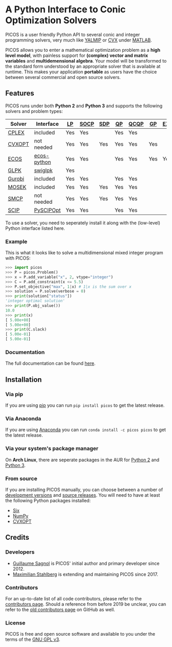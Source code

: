 A Python Interface to Conic Optimization Solvers
================================================

PICOS is a user friendly Python API to several conic and integer programming
solvers, very much like [YALMIP](http://users.isy.liu.se/johanl/yalmip/) or
[CVX](http://cvxr.com/cvx/) under [MATLAB](http://www.mathworks.com/).

PICOS allows you to enter a mathematical optimization problem as a **high level
model**, with painless support for **(complex) vector and matrix variables** and
**multidemensional algebra**. Your model will be transformed to the standard form
understood by an appropriate solver that is available at runtime. This makes
your application **portable** as users have the choice between several commercial
and open source solvers.

Features
--------

PICOS runs under both **Python 2** and **Python 3** and supports the following solvers
and problem types:

| Solver | Interface | [LP](https://en.wikipedia.org/wiki/Linear_programming) | [SOCP](https://en.wikipedia.org/wiki/Second-order_cone_programming) | [SDP](https://en.wikipedia.org/wiki/Semidefinite_programming) | [QP](https://en.wikipedia.org/wiki/Quadratic_programming) | [QCQP](https://en.wikipedia.org/wiki/Quadratically_constrained_quadratic_program) | [GP](https://en.wikipedia.org/wiki/Geometric_programming) | [EXP](https://docs.mosek.com/modeling-cookbook/expo.html) | [MIP](https://en.wikipedia.org/wiki/Integer_programming) | License | Note |
| --------------------------------------------------------- | ---------------------------------------------------------- | --- | --- | --- | --- | --- | --- | --- | --- | ------------- | ----------------------------------------------------- |
| [CPLEX](https://www.ibm.com/analytics/cplex-optimizer)    | included                                                   | Yes | Yes |     | Yes | Yes |     |     | Yes | Commercial    |                                                       |
| [CVXOPT](https://cvxopt.org/)                             | not needed                                                 | Yes | Yes | Yes | Yes | Yes | Yes |     |     | Open Source   |                                                       |
| [ECOS](https://www.embotech.com/ECOS)                     | [ecos-python](https://github.com/embotech/ecos-python)     | Yes | Yes |     | Yes | Yes | Yes | Yes | Yes | Open Source   | [WIP](https://gitlab.com/picos-api/picos/tree/future) |
| [GLPK](https://www.gnu.org/software/glpk/)                | [swiglpk](https://github.com/biosustain/swiglpk)           | Yes |     |     |     |     |     |     | Yes | Open Source   | [WIP](https://gitlab.com/picos-api/picos/tree/future) |
| [Gurobi](http://www.gurobi.com/products/gurobi-optimizer) | included                                                   | Yes | Yes |     | Yes | Yes |     |     | Yes | Commercial    |                                                       |
| [MOSEK](https://www.mosek.com/)                           | included                                                   | Yes | Yes | Yes | Yes | Yes |     |     | Yes | Commercial    |                                                       |
| [SMCP](http://smcp.readthedocs.io/en/latest/)             | not needed                                                 | Yes | Yes | Yes | Yes | Yes |     |     |     | Open Source   |                                                       |
| [SCIP](http://scip.zib.de/)                               | [PySCIPOpt](https://github.com/SCIP-Interfaces/PySCIPOpt/) | Yes | Yes |     | Yes | Yes |     |     | Yes | Noncommercial | [WIP](https://gitlab.com/picos-api/picos/tree/future) |

To use a solver, you need to seperately install it along with the (low-level) Python interface listed here.

### Example

This is what it looks like to solve a multidimensional mixed integer program
with PICOS:

```python
>>> import picos
>>> P = picos.Problem()
>>> x = P.add_variable("x", 2, vtype="integer")
>>> C = P.add_constraint(x <= 5.5)
>>> P.set_objective("max", 1|x) # 1|x is the sum over x
>>> solution = P.solve(verbose = 0)
>>> print(solution["status"])
'integer optimal solution'
>>> print(P.obj_value())
10.0
>>> print(x)
[ 5.00e+00]
[ 5.00e+00]
>>> print(C.slack)
[ 5.00e-01]
[ 5.00e-01]
```

### Documentation

The full documentation can be found [here](https://picos-api.gitlab.io/picos/).

Installation
------------

### Via pip

If you are using [pip](https://pypi.org/project/pip/) you can run
``pip install picos`` to get the latest release.

### Via Anaconda

If you are using [Anaconda](https://anaconda.org/) you can run
``conda install -c picos picos`` to get the latest release.

### Via your system's package manager

On **Arch Linux**, there are seperate packages in the AUR for
[Python 2](https://aur.archlinux.org/packages/python2-picos/) and
[Python 3](https://aur.archlinux.org/packages/python-picos/).

### From source

If you are installing PICOS manually, you can choose between a number of
[development versions](https://gitlab.com/picos-api/picos/branches) and
[source releases](https://gitlab.com/picos-api/picos/tags).
You will need to have at least the following Python packages installed:

- [Six](https://pypi.org/project/six/)
- [NumPy](http://www.numpy.org/)
- [CVXOPT](https://cvxopt.org/)

Credits
-------

### Developers

- [Guillaume Sagnol](http://page.math.tu-berlin.de/~sagnol/) is PICOS' initial
  author and primary developer since 2012.
- [Maximilian Stahlberg](about:blank) is extending and maintaining PICOS since
  2017.

### Contributors

For an up-to-date list of all code contributors, please refer to the
[contributors page](https://gitlab.com/picos-api/picos/graphs/master).
Should a reference from before 2019 be unclear, you can refer to the
[old contributors page](https://github.com/gsagnol/picos/graphs/contributors)
on GitHub as well.

### License

PICOS is free and open source software and available to you under the terms of
the [GNU GPL v3](https://gitlab.com/picos-api/picos/blob/master/LICENSE.txt).
